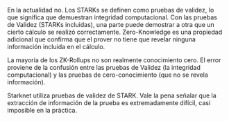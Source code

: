 En la actualidad no. Los STARKs se definen como pruebas de validez, lo que significa que demuestran integridad computacional. Con las pruebas de Validez (STARKs incluidas), una parte puede demostrar a otra que un cierto cálculo se realizó correctamente. Zero-Knowledge es una propiedad adicional que confirma que el prover no tiene que revelar ninguna información incluida en el cálculo.

La mayoría de los ZK-Rollups no son realmente conocimiento cero. El error proviene de la confusión entre las pruebas de Validez (la integridad computacional) y las pruebas de cero-conocimiento (que no se revela información).

Starknet utiliza pruebas de validez de STARK. Vale la pena señalar que la extracción de información de la prueba es extremadamente difícil, casi imposible en la práctica.